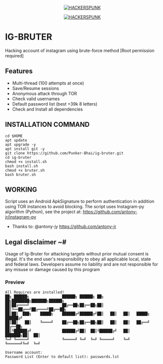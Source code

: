 <p align="center">
<a href="https://punkers.business.site"><img title="HACKERSPUNK" src="https://img.shields.io/badge/MADE%20IN-INDIA-SCRIPT?colorA=%23ff8100&colorB=%23017e40&colorC=%23ff0000&style=for-the-badge"></a>
</p>
</p>
<p align="center">
<a href="https://punkers.business.site"><img title="HACKERSPUNK" src="https://img.shields.io/badge/HACKERS-PUNK-green?style=for-the-badge&logo=appveyor"></a>
</p>

# IG-BRUTER
Hacking account of instagram using brute-force method [Root permission required]
## Features
* Multi-thread (100 attempts at once)
* Save/Resume sessions
* Anonymous attack through TOR
* Check valid usernames
* Default password list (best +39k 8 letters)
* Check and Install all dependencies
## INSTALLATION COMMAND
```
cd $HOME
apt update
apt upgrade -y
apt install git -y
git clone https://github.com/Punker-Bhai/ig-bruter.git
cd ig-bruter
chmod +x install.sh
bash install.sh
chmod +x bruter.sh
bash bruter.sh
```
## WORKING
Script uses an Android ApkSignature to perform authentication in addition using TOR instances to avoid blocking. The script uses Instagram-py algorithm (Python), see the project at: https://github.com/antony-jr/instagram-py 
* Thanks to: @antony-jy https://github.com/antony-jr
## Legal disclaimer ~#
Usage of Ig-Bruter for attacking targets without prior mutual consent is illegal. It's the end user's responsibility to obey all applicable local, state and federal laws. Developers assume no liability and are not responsible for any misuse or damage caused by this program
### Preview
```
All Requires are installed!
██╗ ██████╗               ██████╗ ██████╗ ██╗   ██╗████████╗███████╗██████╗
██║██╔════╝               ██╔══██╗██╔══██╗██║   ██║╚══██╔══╝██╔════╝██╔══██╗
██║██║  ███╗    █████╗    ██████╔╝██████╔╝██║   ██║   ██║   █████╗  ██████╔╝
██║██║   ██║    ╚════╝    ██╔══██╗██╔══██╗██║   ██║   ██║   ██╔══╝  ██╔══██╗
██║╚██████╔╝              ██████╔╝██║  ██║╚██████╔╝   ██║   ███████╗██║  ██║
╚═╝ ╚═════╝               ╚═════╝ ╚═╝  ╚═╝ ╚═════╝    ╚═╝   ╚══════╝╚═╝  ╚═╝

Username account:
Password List (Enter to default list): passwords.lst
```
